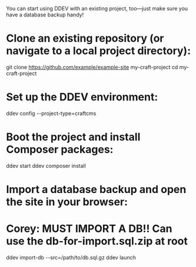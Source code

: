 You can start using DDEV with an existing project, too—just make sure you have a database backup handy!

# Clone an existing repository (or navigate to a local project directory):
git clone https://github.com/example/example-site my-craft-project
cd my-craft-project

# Set up the DDEV environment:
ddev config --project-type=craftcms

# Boot the project and install Composer packages:
ddev start
ddev composer install

# Import a database backup and open the site in your browser:
# Corey: MUST IMPORT A DB!! Can use the db-for-import.sql.zip at root
ddev import-db --src=/path/to/db.sql.gz
ddev launch